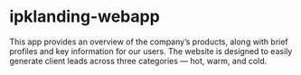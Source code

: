 # ipklanding-webapp
This app provides an overview of the company’s products, along with brief profiles and key information for our users. The website is designed to easily generate client leads across three categories — hot, warm, and cold.
